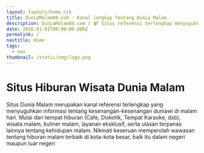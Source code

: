 ```yaml
---
layout: layouts/home.njk
title: DuniaMalam88.com - Kanal lengkap Tentang Dunia Malam
description: DuniaMalam88.com | ⚤ Situs referensi terlengkap menyuguhkan informasi wisata, kuliner, kenikmatan dan meriahnya dunia malam
date: 2016-01-01T00:00:00.000Z
permalink: /
navtitle: Home
tags:
  - nav
thumbnail: /static/img/logo.png
--- 
```

# Situs Hiburan Wisata Dunia Malam

Situs Dunia Malam merupakan kanal referensi terlengkap yang menyuguhkan informasi tentang kesenangan-kesenangan duniawi di malam hari. Mulai dari tempat hiburan (Cafe, Diskotik, Tempat Karaoke, dsb), wisata malam, kuliner malam, layanan eksklusif, serta ulasan terpanas lainnya tentang kehidupan malam. Nikmati keseruan memperolah wawasan tentang hiburan malam terbaik di kota-kota besar, baik itu dalam negeri maupun luar negeri